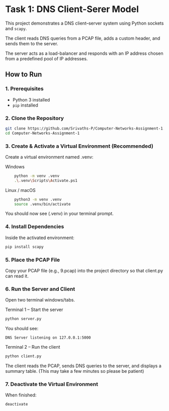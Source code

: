 # Task 1: DNS Client-Serer Model

This project demonstrates a DNS client–server system using Python sockets and `scapy`.  

The client reads DNS queries from a PCAP file, adds a custom header, and sends them to the server.  

The server acts as a load-balancer and responds with an IP address chosen from a predefined pool of IP addresses.

## How to Run

### 1. Prerequisites
* Python 3 installed
* `pip` installed

### 2. Clone the Repository
```bash
git clone https://github.com/Srivaths-P/Computer-Networks-Assignment-1.git
cd Computer-Networks-Assignment-1
```

### 3. Create & Activate a Virtual Environment (Recommended)
Create a virtual environment named .venv:

Windows
```bash
    python -m venv .venv
    .\.venv\Scripts\Activate.ps1
```

Linux / macOS
``` bash
    python3 -m venv .venv
    source .venv/bin/activate
```


You should now see (.venv) in your terminal prompt.

### 4. Install Dependencies
Inside the activated environment:

```bash
pip install scapy
```

### 5. Place the PCAP File
Copy your PCAP file (e.g., 9.pcap) into the project directory so that client.py can read it.

### 6. Run the Server and Client
Open two terminal windows/tabs.

Terminal 1 – Start the server

```bash
python server.py
```

You should see:

```nginx
DNS Server listening on 127.0.0.1:5000
```

Terminal 2 – Run the client

```bash
python client.py
```

The client reads the PCAP, sends DNS queries to the server, and displays a summary table. (This may take a few minutes so please be patient)

### 7. Deactivate the Virtual Environment
When finished:

```bash
deactivate
```
